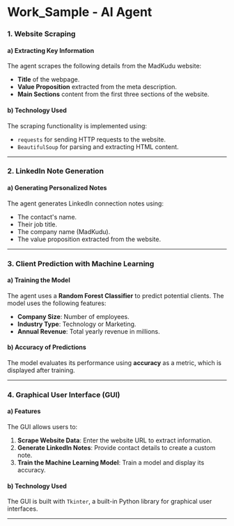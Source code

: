 #  Work_Sample - AI Agent

### 1. Website Scraping

#### a) Extracting Key Information

The agent scrapes the following details from the MadKudu website:
- **Title** of the webpage.
- **Value Proposition** extracted from the meta description.
- **Main Sections** content from the first three sections of the website.

#### b) Technology Used

The scraping functionality is implemented using:
- `requests` for sending HTTP requests to the website.
- `BeautifulSoup` for parsing and extracting HTML content.

---

### 2. LinkedIn Note Generation

#### a) Generating Personalized Notes

The agent generates LinkedIn connection notes using:
- The contact's name.
- Their job title.
- The company name (MadKudu).
- The value proposition extracted from the website.




---

### 3. Client Prediction with Machine Learning

#### a) Training the Model

The agent uses a **Random Forest Classifier** to predict potential clients. The model uses the following features:
- **Company Size**: Number of employees.
- **Industry Type**: Technology or Marketing.
- **Annual Revenue**: Total yearly revenue in millions.

#### b) Accuracy of Predictions

The model evaluates its performance using **accuracy** as a metric, which is displayed after training.

---

### 4. Graphical User Interface (GUI)

#### a) Features

The GUI allows users to:
1. **Scrape Website Data**: Enter the website URL to extract information.
2. **Generate LinkedIn Notes**: Provide contact details to create a custom note.
3. **Train the Machine Learning Model**: Train a model and display its accuracy.

#### b) Technology Used

The GUI is built with `Tkinter`, a built-in Python library for graphical user interfaces.

---
